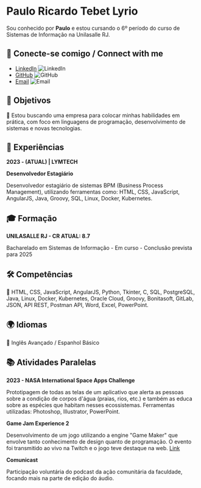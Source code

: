 # Paulo Ricardo Tebet Lyrio

Sou conhecido por **Paulo** e estou cursando o 6º período do curso de Sistemas de Informação na Unilasalle RJ.

## 🔗 Conecte-se comigo / Connect with me

- [LinkedIn](https://www.linkedin.com/in/paulo-ricardo-tebet-lyrio-8258b619b/) ![LinkedIn](https://img.icons8.com/color/48/ffffff/linkedin.png)
- [GitHub](https://github.com/Paulouuul/) ![GitHub](https://img.icons8.com/material-outlined/48/ffffff/github.png)
- [Email](mailto:tebetpaulo91@yahoo.com) ![Email](https://img.icons8.com/material-outlined/48/ffffff/mail.png)

## 🎯 Objetivos

🔹 Estou buscando uma empresa para colocar minhas habilidades em prática, com foco em linguagens de programação, desenvolvimento de sistemas e novas tecnologias.

## 🔧 Experiências

**2023 - (ATUAL) | LYMTECH**

**Desenvolvedor Estagiário**

Desenvolvedor estagiário de sistemas BPM (Business Process Management), utilizando ferramentas como: HTML, CSS, JavaScript, AngularJS, Java, Groovy, SQL, Linux, Docker, Kubernetes.

## 🎓 Formação

**UNILASALLE RJ - CR ATUAL: 8.7**

Bacharelado em Sistemas de Informação - Em curso - Conclusão prevista para 2025

## 🛠️ Competências

🔹 HTML, CSS, JavaScript, AngularJS, Python, Tkinter, C, SQL, PostgreSQL, Java, Linux, Docker, Kubernetes, Oracle Cloud, Groovy, Bonitasoft, GitLab, JSON, API REST, Postman API, Word, Excel, PowerPoint.

## 🌍 Idiomas

🔹 Inglês Avançado / Espanhol Básico

## 📚 Atividades Paralelas

**2023 - NASA International Space Apps Challenge**

Prototipagem de todas as telas de um aplicativo que alerta as pessoas sobre a condição de corpos d'água (praias, rios, etc.) e também as educa sobre as espécies que habitam nesses ecossistemas. Ferramentas utilizadas: Photoshop, Illustrator, PowerPoint.

**Game Jam Experience 2**

Desenvolvimento de um jogo utilizando a engine "Game Maker" que envolve tanto conhecimento de design quanto de programação. O evento foi transmitido ao vivo na Twitch e o jogo teve destaque na web. [Link](https://www.culturamilanesa.com.br/2023/08/06/conheca-algumas-das-equipes-participantes-da-gamejam-experience-2-da-esportsmaker/)

**Comunicast**

Participação voluntária do podcast da ação comunitária da faculdade, focando mais na parte de edição do áudio.
